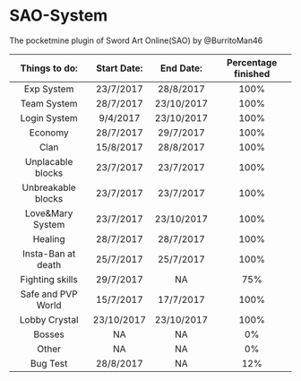 # SAO-System
The pocketmine plugin of Sword Art Online(SAO) by @BurritoMan46

|Things to do: | Start Date: | End Date: | Percentage finished |
| :---: | :---: | :---: | :---:|
|Exp System | 23/7/2017 | 28/8/2017 | 100% |
|Team System | 28/7/2017 | 23/10/2017 | 100% |
|Login System | 9/4/2017 | 23/10/2017 | 100% |
|Economy | 28/7/2017 | 29/7/2017 | 100% |
|Clan | 15/8/2017 | 28/8/2017 | 100% |
|Unplacable blocks | 23/7/2017 | 23/7/2017 | 100% |
|Unbreakable blocks | 23/7/2017 | 23/7/2017 | 100% |
|Love&Mary System | 23/7/2017 | 23/10/2017 | 100% |
|Healing | 28/7/2017 | 28/7/2017 | 100% |
|Insta-Ban at death | 25/7/2017 | 25/7/2017 | 100% |
|Fighting skills | 29/7/2017 | NA | 75% |
|Safe and PVP World | 15/7/2017 | 17/7/2017 | 100% |
|Lobby Crystal | 23/10/2017 | 23/10/2017 | 100% |
|Bosses | NA | NA | 0% |
|Other | NA | NA | 0% |
|Bug Test | 28/8/2017 | NA | 12% |
